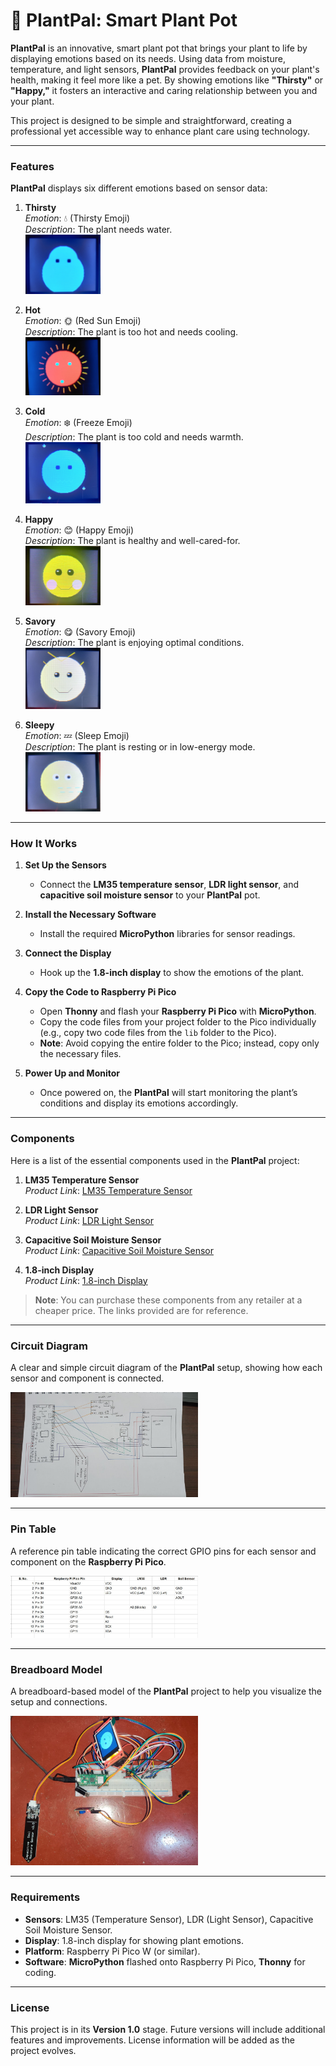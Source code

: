 # 🌿 **PlantPal: Smart Plant Pot**

**PlantPal** is an innovative, smart plant pot that brings your plant to life by displaying emotions based on its needs. Using data from moisture, temperature, and light sensors, **PlantPal** provides feedback on your plant's health, making it feel more like a pet. By showing emotions like **"Thirsty"** or **"Happy,"** it fosters an interactive and caring relationship between you and your plant.

This project is designed to be simple and straightforward, creating a professional yet accessible way to enhance plant care using technology.

---

### **Features**

**PlantPal** displays six different emotions based on sensor data:

1. **Thirsty**  
   *Emotion*: 💧 (Thirsty Emoji)  
   *Description*: The plant needs water.  
   <img src="pictures%20of%20emotions/thirsty.jpg" width="120" />

2. **Hot**  
   *Emotion*: 🌞 (Red Sun Emoji)  
   *Description*: The plant is too hot and needs cooling.  
   <img src="pictures%20of%20emotions/hot.jpg" width="120" />

3. **Cold**  
   *Emotion*: ❄️ (Freeze Emoji)  
   *Description*: The plant is too cold and needs warmth.  
   <img src="pictures%20of%20emotions/cold.jpg" width="120" />

4. **Happy**  
   *Emotion*: 😊 (Happy Emoji)  
   *Description*: The plant is healthy and well-cared-for.  
   <img src="pictures%20of%20emotions/happy.jpg" width="120" />

5. **Savory**  
   *Emotion*: 😋 (Savory Emoji)  
   *Description*: The plant is enjoying optimal conditions.  
   <img src="pictures%20of%20emotions/savory.jpg" width="120" />

6. **Sleepy**  
   *Emotion*: 💤 (Sleep Emoji)  
   *Description*: The plant is resting or in low-energy mode.  
   <img src="pictures%20of%20emotions/sleepy.jpg" width="120" />


---

### **How It Works**

1. **Set Up the Sensors**  
   - Connect the **LM35 temperature sensor**, **LDR light sensor**, and **capacitive soil moisture sensor** to your **PlantPal** pot.

2. **Install the Necessary Software**  
   - Install the required **MicroPython** libraries for sensor readings.

3. **Connect the Display**  
   - Hook up the **1.8-inch display** to show the emotions of the plant.

4. **Copy the Code to Raspberry Pi Pico**  
   - Open **Thonny** and flash your **Raspberry Pi Pico** with **MicroPython**.
   - Copy the code files from your project folder to the Pico individually (e.g., copy two code files from the `lib` folder to the Pico).
   - **Note**: Avoid copying the entire folder to the Pico; instead, copy only the necessary files.

5. **Power Up and Monitor**  
   - Once powered on, the **PlantPal** will start monitoring the plant’s conditions and display its emotions accordingly.

---

### **Components**

Here is a list of the essential components used in the **PlantPal** project:

1. **LM35 Temperature Sensor**  
   *Product Link*: [LM35 Temperature Sensor](https://www.amazon.in/LM35DZ-LM35-Temperature-Sensor-Voltage/dp/B0B2WZDSDY?source=ps-sl-shoppingads-lpcontext&ref_=fplfs&psc=1&smid=AJ6SIZC8YQDZX)

2. **LDR Light Sensor**  
   *Product Link*: [LDR Light Sensor](https://www.amazon.in/HemCorp-sensitive-Resistor-intensity-RASPBERRY/dp/B09NP5M331/ref=sr_1_10?s=industrial&sr=1-10)

3. **Capacitive Soil Moisture Sensor**  
   *Product Link*: [Capacitive Soil Moisture Sensor](https://www.amazon.in/RoboElectrixx-Capacitive-Moisture-Voltage-Anti-Corrosion/dp/B0CC8JHP19/ref=sr_1_2?s=industrial&sr=1-2)

4. **1.8-inch Display**  
   *Product Link*: [1.8-inch Display](https://www.amazon.in/Display-Module-Support-Hardware-128x160/dp/B0CG3K93DL/ref=sr_1_2?sr=8-2)

> **Note**: You can purchase these components from any retailer at a cheaper price. The links provided are for reference.

---

### **Circuit Diagram**

A clear and simple circuit diagram of the **PlantPal** setup, showing how each sensor and component is connected.

 <img src="Circuit%20Diagram/circuit%20diagram.jpg" width="300" />

---

### **Pin Table**

A reference pin table indicating the correct GPIO pins for each sensor and component on the **Raspberry Pi Pico**.

<img src="Circuit%20Diagram/pin%20layout.jpg" width="300" />

---

### **Breadboard Model**

A breadboard-based model of the **PlantPal** project to help you visualize the setup and connections.

<img src="Circuit%20Diagram/represnetation%20of%20circuit%20in%20bread%20board.jpg" width="300" />

---

### **Requirements**

- **Sensors**: LM35 (Temperature Sensor), LDR (Light Sensor), Capacitive Soil Moisture Sensor.
- **Display**: 1.8-inch display for showing plant emotions.
- **Platform**: Raspberry Pi Pico W (or similar).
- **Software**: **MicroPython** flashed onto Raspberry Pi Pico, **Thonny** for coding.

---

### **License**

This project is in its **Version 1.0** stage. Future versions will include additional features and improvements. License information will be added as the project evolves.
